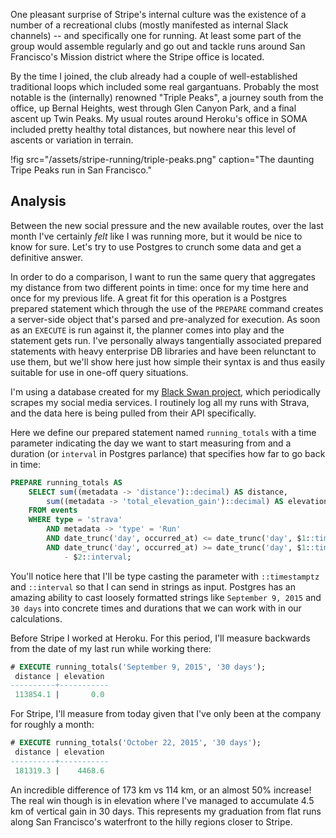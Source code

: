 One pleasant surprise of Stripe's internal culture was the existence of a
number of a recreational clubs (mostly manifested as internal Slack channels)
-- and specifically one for running. At least some part of the group would
assemble regularly and go out and tackle runs around San Francisco's Mission
district where the Stripe office is located.

By the time I joined, the club already had a couple of well-established
traditional loops which included some real gargantuans. Probably the most
notable is the (internally) renowned "Triple Peaks", a journey south from the
office, up Bernal Heights, west through Glen Canyon Park, and a final ascent up
Twin Peaks. My usual routes around Heroku's office in SOMA included pretty
healthy total distances, but nowhere near this level of ascents or variation in
terrain.

!fig src="/assets/stripe-running/triple-peaks.png" caption="The daunting Tripe Peaks run in San Francisco."

## Analysis

Between the new social pressure and the new available routes, over the last
month I've certainly _felt_ like I was running more, but it would be nice to
know for sure. Let's try to use Postgres to crunch some data and get a
definitive answer.

In order to do a comparison, I want to run the same query that aggregates my
distance from two different points in time: once for my time here and once for
my previous life. A great fit for this operation is a Postgres prepared
statement which through the use of the `PREPARE` command creates a server-side
object that's parsed and pre-analyzed for execution. As soon as an `EXECUTE` is
run against it, the planner comes into play and the statement gets run. I've
personally always tangentially associated prepared statements with heavy
enterprise DB libraries and have been relunctant to use them, but we'll show
here just how simple their syntax is and thus easily suitable for use in
one-off query situations.

I'm using a database created for my [Black Swan project][black-swan], which
periodically scrapes my social media services. I routinely log all my runs with
Strava, and the data here is being pulled from their API specifically.

Here we define our prepared statement named `running_totals` with a time
parameter indicating the day we want to start measuring from and a duration (or
`interval` in Postgres parlance) that specifies how far to go back in time:

``` sql
PREPARE running_totals AS
    SELECT sum((metadata -> 'distance')::decimal) AS distance,
        sum((metadata -> 'total_elevation_gain')::decimal) AS elevation
    FROM events
    WHERE type = 'strava'
        AND metadata -> 'type' = 'Run'
        AND date_trunc('day', occurred_at) <= date_trunc('day', $1::timestamptz)
        AND date_trunc('day', occurred_at) >= date_trunc('day', $1::timestamptz)
            - $2::interval;
```

You'll notice here that I'll be type casting the parameter with `::timestamptz`
and `::interval` so that I can send in strings as input. Postgres has an
amazing ability to cast loosely formatted strings like `September 9, 2015` and
`30 days` into concrete times and durations that we can work with in our
calculations.

Before Stripe I worked at Heroku. For this period, I'll measure backwards from
the date of my last run while working there:

``` sql
# EXECUTE running_totals('September 9, 2015', '30 days');
 distance | elevation
----------+-----------
 113854.1 |       0.0
```

For Stripe, I'll measure from today given that I've only been at the company
for roughly a month:

``` sql
# EXECUTE running_totals('October 22, 2015', '30 days');
 distance | elevation
----------+-----------
 181319.3 |    4468.6
```

An incredible difference of 173 km vs 114 km, or an almost 50% increase! The
real win though is in elevation where I've managed to accumulate 4.5 km of
vertical gain in 30 days. This represents my graduation from flat runs along
San Francisco's waterfront to the hilly regions closer to Stripe.

[black-swan]: https://github.com/brandur/blackswan
